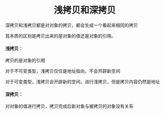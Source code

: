<center><h1>浅拷贝和深拷贝</h1></center>

深拷贝和浅拷贝都是对对象的拷贝，都会生成一个看起来相同的拷贝

其本质的区别是拷贝出来的是对象的值还是对象的引用。

#### 浅拷贝：

拷贝的是对象的引用

对于不可变类型，浅拷贝仅仅是地址指向，不会开辟新空间

对于可变类型，浅拷贝会开辟新的空间，进行浅拷贝，但是拷贝内容仍然是地址

#### 深拷贝：

对对象的值进行拷贝，拷贝完成后新对象与被拷贝的对象没有关系

